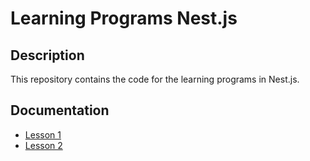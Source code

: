 # Learning Programs Nest.js

## Description

This repository contains the code for the learning programs in Nest.js.

## Documentation

- [Lesson 1](https://adventurous-moth-ea0.notion.site/25d52a400c85468e823d2996341ac6b5?pvs=4)
- [Lesson 2](https://adventurous-moth-ea0.notion.site/4f572a0b73c1423593d59474241883ad?pvs=4)
